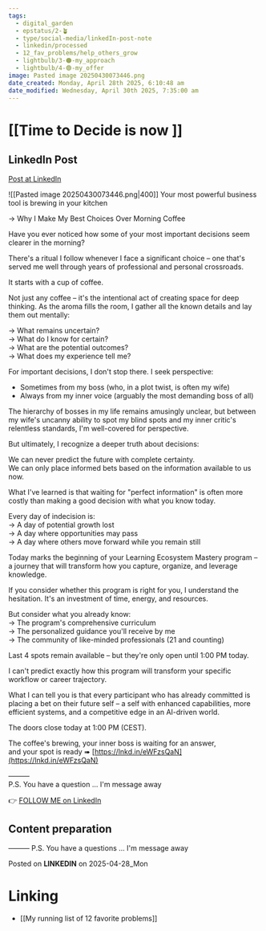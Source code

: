 ```yaml
---
tags:
  - digital_garden
  - epstatus/2-🪴
  - type/social-media/linkedIn-post-note
  - linkedin/processed
  - 12_fav_problems/help_others_grow
  - lightbulb/3-🟠-my_approach
  - lightbulb/4-🟢-my_offer
image: Pasted image 20250430073446.png
date_created: Monday, April 28th 2025, 6:10:48 am
date_modified: Wednesday, April 30th 2025, 7:35:00 am
---
```

# [[Time to Decide is now ]]
## LinkedIn Post
[Post at LinkedIn](https://www.linkedin.com/posts/sebastiankamilli_your-most-powerful-business-tool-is-brewing-activity-7322499846475583489-GkLg?utm_source=share&utm_medium=member_desktop&rcm=ACoAAA1M1pkBgWCYPhT45EpfLiHzViQqRWNCIv4)

![[Pasted image 20250430073446.png|400]]
Your most powerful business tool is brewing in your kitchen  
  
→ Why I Make My Best Choices Over Morning Coffee  
  
Have you ever noticed how some of your most important decisions seem clearer in the morning?  
  
There's a ritual I follow whenever I face a significant choice – one that's served me well through years of professional and personal crossroads.  
  
It starts with a cup of coffee.  
  
Not just any coffee – it's the intentional act of creating space for deep thinking. As the aroma fills the room, I gather all the known details and lay them out mentally:  
  
→ What remains uncertain?  
→ What do I know for certain?  
→ What are the potential outcomes?  
→ What does my experience tell me?  
  
For important decisions, I don't stop there. I seek perspective:  
- Sometimes from my boss (who, in a plot twist, is often my wife)  
- Always from my inner voice (arguably the most demanding boss of all)  
  
The hierarchy of bosses in my life remains amusingly unclear, but between my wife's uncanny ability to spot my blind spots and my inner critic's relentless standards, I'm well-covered for perspective.  
  
But ultimately, I recognize a deeper truth about decisions:  
  
We can never predict the future with complete certainty.  
We can only place informed bets based on the information available to us now.  
  
  
What I've learned is that waiting for "perfect information" is often more costly than making a good decision with what you know today.  
  
Every day of indecision is:  
→ A day of potential growth lost  
→ A day where opportunities may pass  
→ A day where others move forward while you remain still  
  
Today marks the beginning of your Learning Ecosystem Mastery program – a journey that will transform how you capture, organize, and leverage knowledge.  
  
If you consider whether this program is right for you, I understand the hesitation. It's an investment of time, energy, and resources.  
  
But consider what you already know:  
→ The program's comprehensive curriculum  
→ The personalized guidance you'll receive by me  
→ The community of like-minded professionals (21 and counting)  
  
Last 4 spots remain available – but they're only open until 1:00 PM today.  
  
I can't predict exactly how this program will transform your specific workflow or career trajectory.  
  
What I can tell you is that every participant who has already committed is placing a bet on their future self – a self with enhanced capabilities, more efficient systems, and a competitive edge in an AI-driven world.  
  
The doors close today at 1:00 PM (CEST).  
  
The coffee's brewing, your inner boss is waiting for an answer,  
and your spot is ready ➠ [https://lnkd.in/eWFzsQaN](https://lnkd.in/eWFzsQaN)  
  
———  
P.S. You have a question ... I'm message away


👉 [FOLLOW ME on LinkedIn](https://www.linkedin.com/comm/mynetwork/discovery-see-all?usecase=PEOPLE_FOLLOWS&followMember=sebastiankamilli)

## Content preparation



———
P.S. You have a questions ... I'm  message away

Posted on **LINKEDIN** on 2025-04-28_Mon
# Linking
+ [[My running list of 12 favorite problems]]